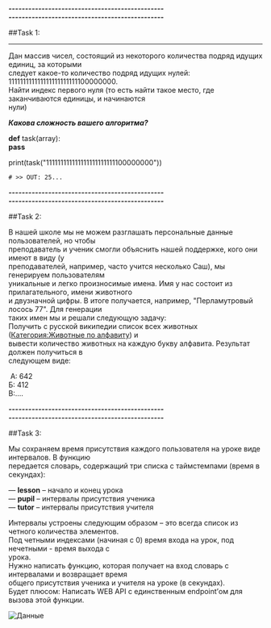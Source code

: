 ***-----------------------------------------------***  
***-----------------------------------------------***

##Task 1:
***
Дан массив чисел, состоящий из некоторого количества подряд идущих единиц, за которыми  
следует какое-то количество подряд идущих нулей: 111111111111111111111111100000000.   
Найти индекс первого нуля (то есть найти такое место, где заканчиваются единицы, и начинаются  
нули)

***Какова сложность вашего алгоритма?***

**def** task(array):   
**pass** 


print(task("111111111111111111111111100000000")) 

    # >> OUT: 25... 
***-----------------------------------------------***  
***-----------------------------------------------***


##Task 2:

В нашей школе мы не можем разглашать персональные данные пользователей, но чтобы  
преподаватель и ученик смогли объяснить нашей поддержке, кого они имеют в виду (у  
преподавателей, например, часто учится несколько Саш), мы генерируем пользователям  
уникальные и легко произносимые имена. Имя у нас состоит из прилагательного, имени животного  
и двузначной цифры. В итоге получается, например, "Перламутровый лосось 77". Для генерации  
таких имен мы и решали следующую задачу:  
Получить с русской википедии список всех животных ([Категория:Животные по алфавиту][1]) и   
вывести количество животных на каждую букву алфавита. Результат должен получиться в  
следующем виде:

 А: 642  
Б: 412  
В:....


[1]: https://ru.wikipedia.org/wiki/%D0%9A%D0%B0%D1%82%D0%B5%D0%B3%D0%BE%D1%80%D0%B8%D1%8F:%D0%96%D0%B8%D0%B2%D0%BE%D1%82%D0%BD%D1%8B%D0%B5_%D0%BF%D0%BE_%D0%B0%D0%BB%D1%84%D0%B0%D0%B2%D0%B8%D1%82%D1%83


***-----------------------------------------------***    
***-----------------------------------------------***

##Task 3:

Мы сохраняем время присутствия каждого пользователя на уроке  виде интервалов. В функцию  
передается словарь, содержащий три списка с таймстемпами (время в секундах): 

— **lesson** – начало и конец урока  
— **pupil** – интервалы присутствия ученика  
— **tutor** – интервалы присутствия учителя 

Интервалы устроены следующим образом – это всегда список из четного количества элементов.  
Под четными индексами (начиная с 0) время входа на урок, под нечетными - время выхода с  
урока.  
Нужно написать функцию, которая получает на вход словарь с интервалами и возвращает время    
общего присутствия ученика и учителя на уроке (в секундах).   
Будет плюсом: Написать WEB API с единственным endpoint’ом для вызова этой функции.

![Данные](https://wmpics.pics/di-ASZ4.jpg)
